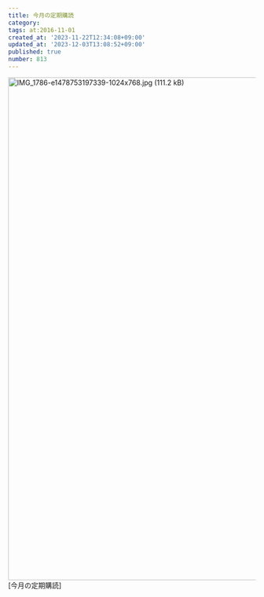 ```yaml
---
title: 今月の定期購読
category:
tags: at:2016-11-01
created_at: '2023-11-22T12:34:08+09:00'
updated_at: '2023-12-03T13:08:52+09:00'
published: true
number: 813
---
```


<img width="1024" alt="IMG_1786-e1478753197339-1024x768.jpg (111.2 kB)" src="/img/markdown/813/18ebf805-b3c0-4e28-9460-c4630881866b.jpg">
[今月の定期購読]


